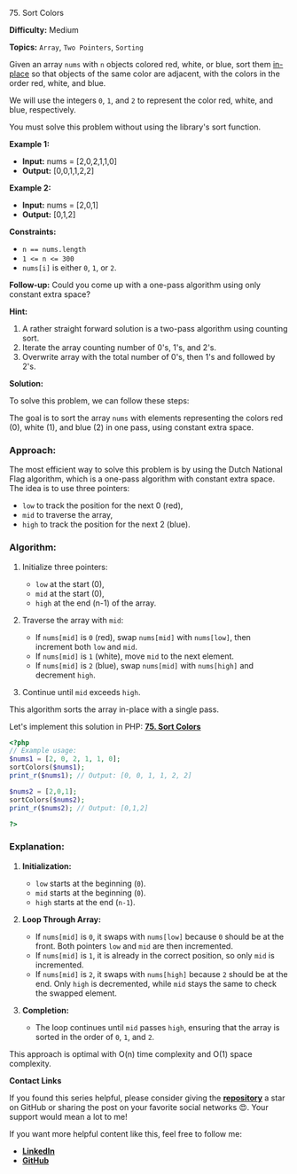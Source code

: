 75\. Sort Colors

**Difficulty:** Medium

**Topics:** `Array`, `Two Pointers`, `Sorting`

Given an array `nums` with `n` objects colored red, white, or blue, sort them [in-place](https://en.wikipedia.org/wiki/In-place_algorithm) so that objects of the same color are adjacent, with the colors in the order red, white, and blue.

We will use the integers `0`, `1`, and `2` to represent the color red, white, and blue, respectively.

You must solve this problem without using the library's sort function.

**Example 1:**

- **Input:** nums = [2,0,2,1,1,0]
- **Output:** [0,0,1,1,2,2] 

**Example 2:**

- **Input:** nums = [2,0,1]
- **Output:** [0,1,2]

**Constraints:**

- <code>n == nums.length</code>
- <code>1 <= n <= 300</code>
- `nums[i]` is either `0`, `1`, or `2`.

**Follow-up:** Could you come up with a one-pass algorithm using only constant extra space?

**Hint:**
1. A rather straight forward solution is a two-pass algorithm using counting sort.
2. Iterate the array counting number of 0's, 1's, and 2's.
3. Overwrite array with the total number of 0's, then 1's and followed by 2's.


**Solution:**


To solve this problem, we can follow these steps:

The goal is to sort the array `nums` with elements representing the colors red (0), white (1), and blue (2) in one pass, using constant extra space.

### Approach:

The most efficient way to solve this problem is by using the Dutch National Flag algorithm, which is a one-pass algorithm with constant extra space. The idea is to use three pointers:
- `low` to track the position for the next 0 (red),
- `mid` to traverse the array,
- `high` to track the position for the next 2 (blue).

### Algorithm:
1. Initialize three pointers:
   - `low` at the start (0),
   - `mid` at the start (0),
   - `high` at the end (n-1) of the array.

2. Traverse the array with `mid`:
   - If `nums[mid]` is `0` (red), swap `nums[mid]` with `nums[low]`, then increment both `low` and `mid`.
   - If `nums[mid]` is `1` (white), move `mid` to the next element.
   - If `nums[mid]` is `2` (blue), swap `nums[mid]` with `nums[high]` and decrement `high`.

3. Continue until `mid` exceeds `high`.

This algorithm sorts the array in-place with a single pass.

Let's implement this solution in PHP: **[75. Sort Colors](https://github.com/mah-shamim/leet-code-in-php/tree/main/algorithms/000075-sort-colors/solution.php)**

```php
<?php
// Example usage:
$nums1 = [2, 0, 2, 1, 1, 0];
sortColors($nums1);
print_r($nums1); // Output: [0, 0, 1, 1, 2, 2]

$nums2 = [2,0,1];
sortColors($nums2);
print_r($nums2); // Output: [0,1,2]

?>
```

### Explanation:

1. **Initialization:**
   - `low` starts at the beginning (`0`).
   - `mid` starts at the beginning (`0`).
   - `high` starts at the end (`n-1`).

2. **Loop Through Array:**
   - If `nums[mid]` is `0`, it swaps with `nums[low]` because `0` should be at the front. Both pointers `low` and `mid` are then incremented.
   - If `nums[mid]` is `1`, it is already in the correct position, so only `mid` is incremented.
   - If `nums[mid]` is `2`, it swaps with `nums[high]` because `2` should be at the end. Only `high` is decremented, while `mid` stays the same to check the swapped element.

3. **Completion:**
   - The loop continues until `mid` passes `high`, ensuring that the array is sorted in the order of `0`, `1`, and `2`.

This approach is optimal with O(n) time complexity and O(1) space complexity.

**Contact Links**

If you found this series helpful, please consider giving the **[repository](https://github.com/mah-shamim/leet-code-in-php)** a star on GitHub or sharing the post on your favorite social networks 😍. Your support would mean a lot to me!

If you want more helpful content like this, feel free to follow me:

- **[LinkedIn](https://www.linkedin.com/in/arifulhaque/)**
- **[GitHub](https://github.com/mah-shamim)**
